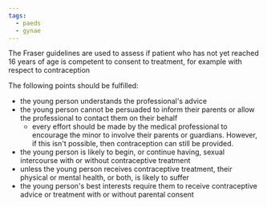 ```yaml
---
tags:
  - paeds
  - gynae
---
```

The Fraser guidelines are used to assess if patient who has not yet reached 16 years of age is competent to consent to treatment, for example with respect to contraception  
  
The following points should be fulfilled:  

- the young person understands the professional's advice
- the young person cannot be persuaded to inform their parents or allow the professional to contact them on their behalf
	- every effort should be made by the medical professional to encourage the minor to involve their parents or guardians. However, if this isn't possible, then contraception can still be provided.
- the young person is likely to begin, or continue having, sexual intercourse with or without contraceptive treatment
- unless the young person receives contraceptive treatment, their physical or mental health, or both, is likely to suffer
- the young person's best interests require them to receive contraceptive advice or treatment with or without parental consent